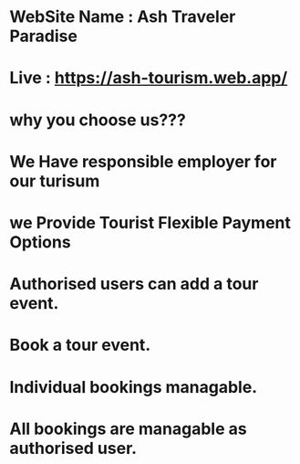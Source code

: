 # WebSite Name : Ash Traveler Paradise

# Live : https://ash-tourism.web.app/


# why you choose us???
# We Have responsible employer for our turisum
# we Provide Tourist Flexible Payment Options
# Authorised users can add a tour event.
# Book a tour event.
# Individual bookings managable.
# All bookings are managable as authorised user.
